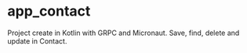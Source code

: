 # app_contact
Project create in Kotlin with GRPC and Micronaut. Save, find, delete and update in Contact.

